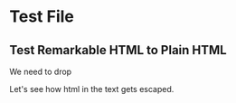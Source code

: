 # Test File

## Test Remarkable HTML to Plain HTML

We need to drop <html> </html> <head> </head> <body> </body>

Let's see how html in the text gets escaped.